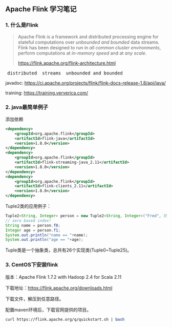 ## Apache Flink 学习笔记

### 1. 什么是Flink

> Apache Flink is a framework and distributed processing engine for stateful computations over *unbounded and bounded* data streams. Flink has been designed to run in *all common cluster environments*, perform computations at *in-memory speed* and at *any scale*.	 
>
> https://flink.apache.org/flink-architecture.html

<kbd style="padding:6px">distributed</kbd>    <kbd style="padding:6px">streams</kbd>    <kbd style="padding:6px">unbounded and bounded</kbd>  

javadoc:   https://ci.apache.org/projects/flink/flink-docs-release-1.8/api/java/

training:   https://training.ververica.com/

### 2. java最简单例子

添加依赖

```xml
<dependency>
    <groupId>org.apache.flink</groupId>
    <artifactId>flink-java</artifactId>
    <version>1.8.0</version>
</dependency>
<dependency>
    <groupId>org.apache.flink</groupId>
    <artifactId>flink-streaming-java_2.11</artifactId>
    <version>1.8.0</version>
</dependency>
<dependency>
    <groupId>org.apache.flink</groupId>
    <artifactId>flink-clients_2.11</artifactId>
    <version>1.8.0</version>
</dependency>
```

Tuple2类的应用例子：

```java
Tuple2<String, Integer> person = new Tuple2<String, Integer>("Fred", 35);
// zero based index!  
String name = person.f0;
Integer age = person.f1;
System.out.println("name == "+name);
System.out.println("age == "+age);
```

Tuple类是一个抽象类，总共有26个实现类(Tuple0~Tuple25)。

### 3. CentOS下安装flink

版本：Apache Flink 1.7.2 with Hadoop 2.4 for Scala 2.11 

下载地址：https://flink.apache.org/downloads.html

下载文件，解压到任意路径。

配置maven环境后，下载官网提供的项目。

```bash
curl https://flink.apache.org/q/quickstart.sh | bash
```

